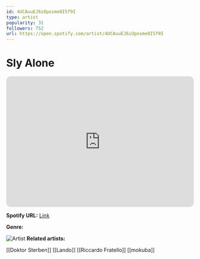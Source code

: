 ```yaml
---
id: 4UCAuuEJ6iOposme0I5f9I
type: artist
popularity: 31
followers: 752
url: https://open.spotify.com/artist/4UCAuuEJ6iOposme0I5f9I
---
```

# Sly Alone

<iframe style="border-radius:12px" src="https://open.spotify.com/embed/artist/4UCAuuEJ6iOposme0I5f9I" width="100%" height="352" frameBorder="0" allowfullscreen="" allow="autoplay; clipboard-write; encrypted-media; fullscreen; picture-in-picture" loading="lazy"></iframe>

**Spotify URL:** [Link](https://open.spotify.com/artist/4UCAuuEJ6iOposme0I5f9I)

**Genre:** 

![Artist](https://i.scdn.co/image/ab6761610000e5eb985db971a248ca985fb3d249)
**Related artists:**

[[Doktor Sterben]]
[[Lando]]
[[Riccardo Fratello]]
[[mokuba]]
